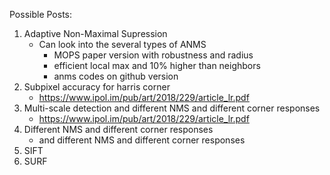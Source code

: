 Possible Posts:
1. Adaptive Non-Maximal Supression
    - Can look into the several types of ANMS
        - MOPS paper version with robustness and radius
        - efficient local max and 10% higher than neighbors
        - anms codes on github version
2. Subpixel accuracy for harris corner
    - https://www.ipol.im/pub/art/2018/229/article_lr.pdf
3. Multi-scale detection and different NMS and different corner responses
    - https://www.ipol.im/pub/art/2018/229/article_lr.pdf
4. Different NMS and different corner responses
    - and different NMS and different corner responses
5. SIFT
6. SURF